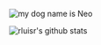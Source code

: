 ![my dog name is Neo](https://f.easyuploader.app/eu-prd/upload/20190707212336_7937436452.jpeg)

![rluisr's github stats](https://github-readme-stats.vercel.app/api?username=rluisr&count_private=true&show_icons=true)
